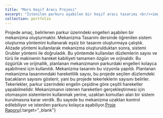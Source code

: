 ```yaml
---
title: "Mars Keşif Aracı Projesi"
excerpt: "İstenilen parkuru aşabilen bir keşif aracı tasarımı <br/><img src='/images/mars.PNG'>"
collection: portfolio
---
```


Projede amaç, belirlenen parkur üzerindeki engelleri aşabilen bir mekanizma oluşturmaktır. Mekanizma Tasarımı dersinde öğrenilen sistem oluşturma yöntemini kullanarak eşsiz bir tasarım oluşturmaya çalıştık. Alizade yöntemi kullanılarak mekanizma oluşturulduktan sonra, sistemi Grubler yöntemi ile doğruladık. Bu yöntemde kullanılan düzlemlerin sayısı ve türü ile makinenin hareket kabiliyeti tamamen özgün ve orjinaldir. Bu özgürlük ve orijinallik, planlanan mekanizmanın parkurdaki engelleri kolayca aşabilmesi için kullanıldı. Mekanizma tasarımı bu vizyonla yapıldı. Planlanan mekanizma tasarımındaki hareketlilik sayısı, bu projede seçilen düzlemdeki bacakların sayısını gösterir, yani bu projede tekerleklerin sayısını belirler. Tekerlekler, parkur üzerindeki engelin çeşidine göre çeşitli hareketler yapabilmelidir. Mekanizmanın istenen hareketleri gerçekleştirmesi için otomasyon sistemlerini kullanmak yerine, uzaktan komutları alan bir sistem kurulmasına karar verdik. Bu sayede bu mekanizma uzaktan kontrol edilebiliyor ve istenilen parkuru kolayca aşabiliyor.[Proje Raporu](/files/Mechanism_Design_Proje_Raporu.pdf){:target="_blank"}
